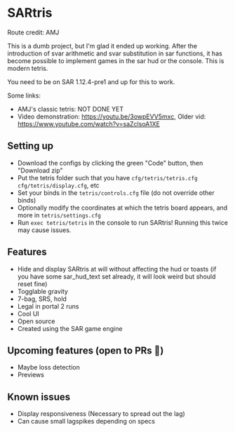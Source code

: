 # SARtris

Route credit: AMJ

This is a dumb project, but I'm glad it ended up working.
After the introduction of svar arithmetic and svar substitution in sar functions, it has become possible to implement games in the sar hud or the console. This is modern tetris.

You need to be on SAR 1.12.4-pre1 and up for this to work.

Some links:
- AMJ's classic tetris: NOT DONE YET
- Video demonstration: https://youtu.be/3owpEVV5mxc, Older vid: https://www.youtube.com/watch?v=saZclsoA1XE

## Setting up

- Download the configs by clicking the green "Code" button, then "Download zip"
- Put the tetris folder such that you have `cfg/tetris/tetris.cfg` `cfg/tetris/display.cfg`, etc
- Set your binds in the `tetris/controls.cfg` file (do not override other binds)
- Optionally modify the coordinates at which the tetris board appears, and more in `tetris/settings.cfg`
- Run `exec tetris/tetris` in the console to run SARtris! Running this twice may cause issues. 

## Features
- Hide and display SARtris at will without affecting the hud or toasts (if you have some sar_hud_text set already, it will look weird but should reset fine)
- Togglable gravity
- 7-bag, SRS, hold
- Legal in portal 2 runs
- Cool UI
- Open source
- Created using the SAR game engine

## Upcoming features (open to PRs :eyes:)
- Maybe loss detection
- Previews

## Known issues
- Display responsiveness (Necessary to spread out the lag)
- Can cause small lagspikes depending on specs
